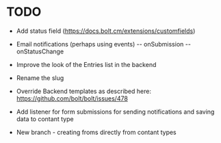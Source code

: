# TODO

- Add status field (https://docs.bolt.cm/extensions/customfields)
- Email notifications (perhaps using events)
-- onSubmission
-- onStatusChange
- Improve the look of the Entries list in the backend
- Rename the slug
- Override Backend templates as described here: https://github.com/bolt/bolt/issues/478



- Add listener for form submissions for sending notifications and saving data to contant type
- New branch - creating froms directly from contant types


